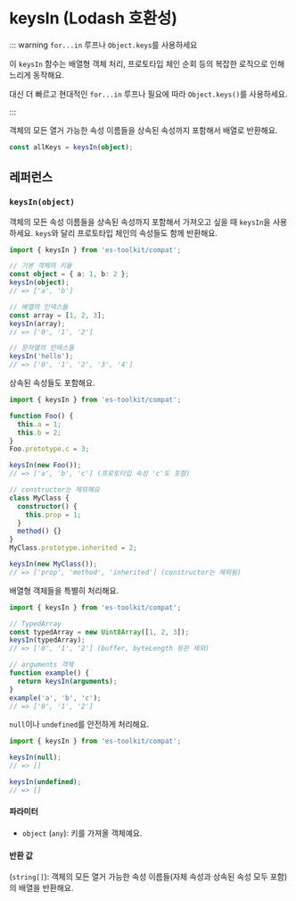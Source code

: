 # keysIn (Lodash 호환성)

::: warning `for...in` 루프나 `Object.keys`를 사용하세요

이 `keysIn` 함수는 배열형 객체 처리, 프로토타입 체인 순회 등의 복잡한 로직으로 인해 느리게 동작해요.

대신 더 빠르고 현대적인 `for...in` 루프나 필요에 따라 `Object.keys()`를 사용하세요.

:::

객체의 모든 열거 가능한 속성 이름들을 상속된 속성까지 포함해서 배열로 반환해요.

```typescript
const allKeys = keysIn(object);
```

## 레퍼런스

### `keysIn(object)`

객체의 모든 속성 이름들을 상속된 속성까지 포함해서 가져오고 싶을 때 `keysIn`을 사용하세요. `keys`와 달리 프로토타입 체인의 속성들도 함께 반환해요.

```typescript
import { keysIn } from 'es-toolkit/compat';

// 기본 객체의 키들
const object = { a: 1, b: 2 };
keysIn(object);
// => ['a', 'b']

// 배열의 인덱스들
const array = [1, 2, 3];
keysIn(array);
// => ['0', '1', '2']

// 문자열의 인덱스들
keysIn('hello');
// => ['0', '1', '2', '3', '4']
```

상속된 속성들도 포함해요.

```typescript
import { keysIn } from 'es-toolkit/compat';

function Foo() {
  this.a = 1;
  this.b = 2;
}
Foo.prototype.c = 3;

keysIn(new Foo());
// => ['a', 'b', 'c'] (프로토타입 속성 'c'도 포함)

// constructor는 제외해요
class MyClass {
  constructor() {
    this.prop = 1;
  }
  method() {}
}
MyClass.prototype.inherited = 2;

keysIn(new MyClass());
// => ['prop', 'method', 'inherited'] (constructor는 제외됨)
```

배열형 객체들을 특별히 처리해요.

```typescript
import { keysIn } from 'es-toolkit/compat';

// TypedArray
const typedArray = new Uint8Array([1, 2, 3]);
keysIn(typedArray);
// => ['0', '1', '2'] (buffer, byteLength 등은 제외)

// arguments 객체
function example() {
  return keysIn(arguments);
}
example('a', 'b', 'c');
// => ['0', '1', '2']
```

`null`이나 `undefined`를 안전하게 처리해요.

```typescript
import { keysIn } from 'es-toolkit/compat';

keysIn(null);
// => []

keysIn(undefined);
// => []
```

#### 파라미터

- `object` (`any`): 키를 가져올 객체예요.

#### 반환 값

(`string[]`): 객체의 모든 열거 가능한 속성 이름들(자체 속성과 상속된 속성 모두 포함)의 배열을 반환해요.
